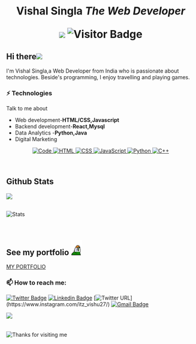 <h1 align="center">Vishal Singla <i><span color="red">The Web Developer</span></i>   
 
 ![](https://komarev.com/ghpvc/?username=Vish-al-Singla&color=brightgreen)
 ![Visitor Badge](https://visitor-badge.laobi.icu/badge?page_id=Vish-al-Singla.Vish-al-Singla)

## Hi there<img src="https://github.com/TheDudeThatCode/TheDudeThatCode/blob/master/Assets/Hi.gif" width="29px"> 

I'm Vishal Singla,a Web Developer from India who is passionate about technologies. Beside's programming, I enjoy travelling and playing games.


### ⚡ Technologies
Talk to me about
- Web development-**HTML/CSS,Javascript**
- Backend development-**React,Mysql**
- Data Analytics -**Python,Java**
- Digital Marketing   
 <p align="center">
        <!-- Code logo -->
        <a href="https://github.com/Vish-al-Singla?tab=repositories" target="_blank"><img alt="Code"
                        src="https://img.shields.io/badge/-code-000000?style=flat-square&logo=Plex&logoColor=white">
        </a>
        <!-- HTML -->
        <a href="https://github.com/Vish-al-Singla?tab=repositories" target="_blank"><img alt="HTML"
                        src="https://img.shields.io/badge/-HTML-E34F26?style=flat-square&logo=HTML5&logoColor=white">
        </a>
        <!-- CSS  -->
        <a href="https://github.com/Vish-al-Singla?tab=repositories" target="_blank"><img alt="CSS"
                        src="https://img.shields.io/badge/-CSS-1572B6?style=flat-square&logo=CSS3&logoColor=white">
        </a>
        <!-- JavaScript -->
        <a href="https://github.com/Vish-al-Singla?tab=repositories" target="_blank"><img alt="JavaScript"
                        src="https://img.shields.io/badge/-JavaScript-F7DF1E?style=flat-square&logo=JavaScript&logoColor=white">
        </a>
        <!-- Python -->
        <a href="https://github.com/Vish-al-Singla?tab=repositories" target="_blank"><img alt="Python"
                        src="https://img.shields.io/badge/-Python-3776AB?style=flat-square&logo=Python&logoColor=white">
        </a>
        <!-- C++ -->
        <a href="https://github.com/Vish-al-Singla?tab=repositories" target="_blank"><img alt="C++"
                        src="https://img.shields.io/badge/-C++-9b3675?style=flat-square&logo=C%2B%2B&logoColor=white">
        </a>
</p>   
 <br/> 

<h2> Github Stats </h2> 
<a href="https://github.com/Vish-al-Singla/github-readme-stats"><img align="center" src="https://github-readme-stats.vercel.app/api/top-langs/?username=Vish-al-Singla&layout=compact&theme=tokyonight" /></a>
<br/>
 
 
 <br/>

![Stats](https://github-readme-stats.vercel.app/api?username=Vish-al-Singla&theme=dark&show_icons=true&bg_color=1a1a1a&icon_color=a0ffff)

<br/>
 
 <h2>See my portfolio <img src="https://raw.githubusercontent.com/ItsAnunesS/ItsAnunesS/master/src/img/parrots/flags/indiaparrot.gif" width="30" height="40"/></h2>   
 <a href="https://vishalsingla.netlify.app/     
 " class="button">MY PORTFOLIO</a>
 
 
###  📫 How to reach me:

[![Twitter Badge](https://img.shields.io/badge/-@itz_vishi-1ca0f1?style=flat-square&labelColor=1ca0f1&logo=twitter&logoColor=white&link=https://twitter.com/itz_vishi)](https://twitter.com/itz_vishi) 
[![Linkedin Badge](https://img.shields.io/badge/-VishalSingla-blue?style=flat-square&logo=Linkedin&logoColor=white&link=https://www.linkedin.com/in)](https://www.linkedin.com/in/vishal-singla-095273193/)
[![Twitter URL](https://img.shields.io/twitter/url?color=%23fb3958&label=follow&logo=instagram&logoColor=%23fb3958&style=flat-square&url=https%3A%2F%2Fwww.instagram.com%2Falejorc_)](https://www.instagram.com/itz_vishu27/)
[![Gmail Badge](https://img.shields.io/badge/Gmail-c14438?style=flat-square&logo=Gmail&logoColor=white&link=mailto:s.i.n.g.l.a.v.i.s.h.a.l.s.v@gmail.com)](mailto:s.i.n.g.l.a.v.i.s.h.a.l.s.v@gmail.com)   

 

![](https://github-profile-trophy.vercel.app/?username=Vish-al-Singla)

 <br/>
 <img height="120" alt="Thanks for visiting me" width="100%" src="https://raw.githubusercontent.com/BrunnerLivio/brunnerlivio/master/images/marquee.svg" />
 <br/>   


